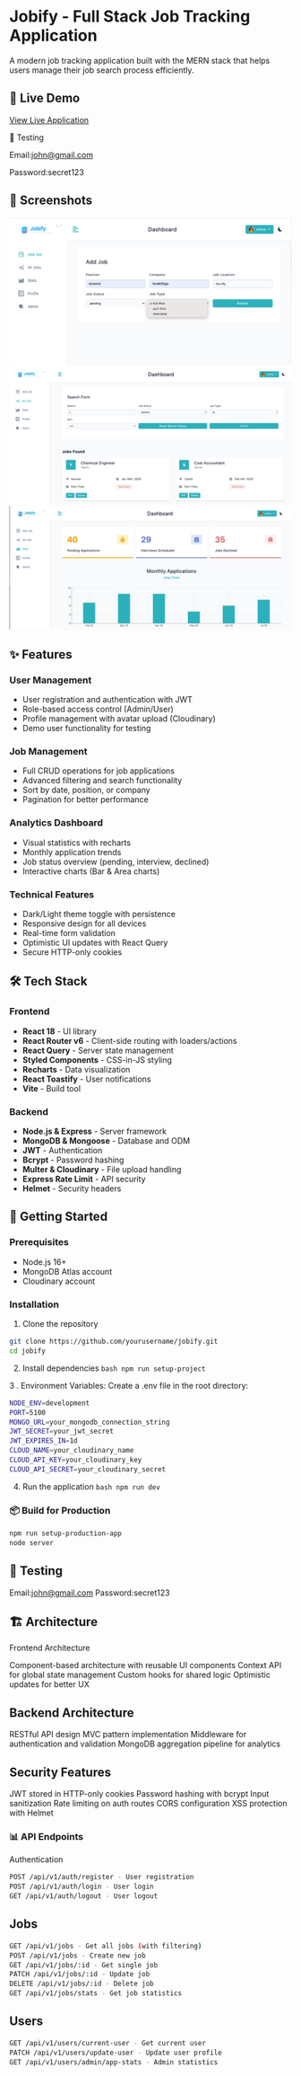 # Jobify - Full Stack Job Tracking Application

A modern job tracking application built with the MERN stack that helps users manage their job search process efficiently.

## 🚀 Live Demo
[View Live Application](https://jobify-my-mern-project.onrender.com)

🧪 Testing

Email:john@gmail.com

Password:secret123


## 📸 Screenshots
![Dashboard](./screenshots/dashboard.png)
![Job List](./screenshots/job-list.png)
![Stats](./screenshots/stats.png)

## ✨ Features

### User Management
- User registration and authentication with JWT
- Role-based access control (Admin/User)
- Profile management with avatar upload (Cloudinary)
- Demo user functionality for testing

### Job Management
- Full CRUD operations for job applications
- Advanced filtering and search functionality
- Sort by date, position, or company
- Pagination for better performance

### Analytics Dashboard
- Visual statistics with recharts
- Monthly application trends
- Job status overview (pending, interview, declined)
- Interactive charts (Bar & Area charts)

### Technical Features
- Dark/Light theme toggle with persistence
- Responsive design for all devices
- Real-time form validation
- Optimistic UI updates with React Query
- Secure HTTP-only cookies

## 🛠️ Tech Stack

### Frontend
- **React 18** - UI library
- **React Router v6** - Client-side routing with loaders/actions
- **React Query** - Server state management
- **Styled Components** - CSS-in-JS styling
- **Recharts** - Data visualization
- **React Toastify** - User notifications
- **Vite** - Build tool

### Backend
- **Node.js & Express** - Server framework
- **MongoDB & Mongoose** - Database and ODM
- **JWT** - Authentication
- **Bcrypt** - Password hashing
- **Multer & Cloudinary** - File upload handling
- **Express Rate Limit** - API security
- **Helmet** - Security headers

## 🚦 Getting Started

### Prerequisites
- Node.js 16+
- MongoDB Atlas account
- Cloudinary account

### Installation

1. Clone the repository
```bash
git clone https://github.com/yourusername/jobify.git
cd jobify
``` 

2. Install dependencies
`bash
npm run setup-project
`

3 . Environment Variables: Create a .env file in the root directory:
```bash
NODE_ENV=development
PORT=5100
MONGO_URL=your_mongodb_connection_string
JWT_SECRET=your_jwt_secret
JWT_EXPIRES_IN=1d
CLOUD_NAME=your_cloudinary_name
CLOUD_API_KEY=your_cloudinary_key
CLOUD_API_SECRET=your_cloudinary_secret
```

4. Run the application
`bash
npm run dev
`

### 📦 Build for Production
``` bash
npm run setup-production-app
node server
```

## 🧪 Testing
Email:john@gmail.com
Password:secret123


## 🏗️ Architecture
Frontend Architecture

Component-based architecture with reusable UI components
Context API for global state management
Custom hooks for shared logic
Optimistic updates for better UX

## Backend Architecture

RESTful API design
MVC pattern implementation
Middleware for authentication and validation
MongoDB aggregation pipeline for analytics

## Security Features

JWT stored in HTTP-only cookies
Password hashing with bcrypt
Input sanitization
Rate limiting on auth routes
CORS configuration
XSS protection with Helmet

### 📊 API Endpoints
Authentication
``` bash
POST /api/v1/auth/register - User registration
POST /api/v1/auth/login - User login
GET /api/v1/auth/logout - User logout
``` 
## Jobs
``` bash
GET /api/v1/jobs - Get all jobs (with filtering)
POST /api/v1/jobs - Create new job
GET /api/v1/jobs/:id - Get single job
PATCH /api/v1/jobs/:id - Update job
DELETE /api/v1/jobs/:id - Delete job
GET /api/v1/jobs/stats - Get job statistics
``` 
## Users
``` bash
GET /api/v1/users/current-user - Get current user
PATCH /api/v1/users/update-user - Update user profile
GET /api/v1/users/admin/app-stats - Admin statistics
``` 
